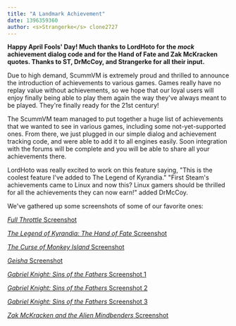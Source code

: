 ```yaml
---
title: "A Landmark Achievement"
date: 1396359360
author: <s>Strangerke</s> clone2727
---
```


**Happy April Fools' Day! Much thanks to LordHoto for the *mock* achievement dialog code and for the Hand of Fate and Zak McKracken quotes. Thanks to ST, DrMcCoy, and Strangerke for all their input.**

Due to high demand, ScummVM is extremely proud and thrilled to announce the introduction of achievements to various games. Games really have no replay value without achievements, so we hope that our loyal users will enjoy finally being able to play them again the way they've always meant to be played. They're finally ready for the 21st century!

The ScummVM team managed to put together a huge list of achievements that we wanted to see in various games, including some not-yet-supported ones. From there, we just plugged in our simple dialog and achievement tracking code, and were able to add it to all engines easily. Soon integration with the forums will be complete and you will be able to share all your achievements there.

LordHoto was really excited to work on this feature saying, "This is the coolest feature I've added to The Legend of Kyrandia." "First Steam's achievements came to Linux and now this? Linux gamers should be thrilled for all the achievements they can now earn!" added DrMcCoy.

We've gathered up some screenshots of some of our favorite ones:

[*Full Throttle* Screenshot](/data/news/20140401_1.png)

[*The Legend of Kyrandia: The Hand of Fate* Screenshot](/data/news/20140401_2.png)

[*The Curse of Monkey Island* Screenshot](/data/news/20140401_3.png)

[*Geisha* Screenshot](/data/news/20140401_4.png)

[*Gabriel Knight: Sins of the Fathers* Screenshot 1](/data/news/20140401_5.png)

[*Gabriel Knight: Sins of the Fathers* Screenshot 2](/data/news/20140401_6.png)

[*Gabriel Knight: Sins of the Fathers* Screenshot 3](/data/news/20140401_7.png)

[*Zak McKracken and the Alien Mindbenders* Screenshot](/data/news/20140401_8.png)
